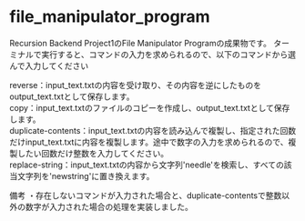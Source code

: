 # file_manipulator_program

Recursion Backend Project1のFile Manipulator Programの成果物です。
ターミナルで実行すると、コマンドの入力を求められるので、以下のコマンドから選んで入力してください

reverse：input_text.txtの内容を受け取り、その内容を逆にしたものをoutput_text.txtとして保存します。</br>
copy：input_text.txtのファイルのコピーを作成し、output_text.txtとして保存します。</br>
duplicate-contents：input_text.txtの内容を読み込んで複製し、指定された回数だけinput_text.txtに内容を複製します。途中で数字の入力を求められるので、複製したい回数だけ整数を入力してください。</br>
replace-string：input_text.txtの内容から文字列'needle'を検索し、すべての該当文字列を'newstring'に置き換えます。</br>

備考
・存在しないコマンドが入力された場合と、duplicate-contentsで整数以外の数字が入力された場合の処理を実装しました。
